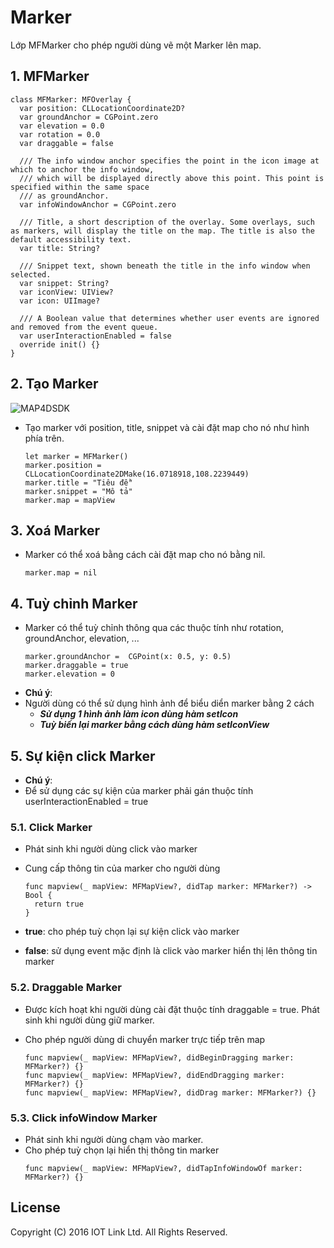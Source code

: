 # Marker
Lớp MFMarker cho phép người dùng vẽ một Marker lên map.


## 1. MFMarker

  ``` switf
  class MFMarker: MFOverlay {
    var position: CLLocationCoordinate2D?
    var groundAnchor = CGPoint.zero
    var elevation = 0.0
    var rotation = 0.0
    var draggable = false

    /// The info window anchor specifies the point in the icon image at which to anchor the info window,
    /// which will be displayed directly above this point. This point is specified within the same space
    /// as groundAnchor.
    var infoWindowAnchor = CGPoint.zero

    /// Title, a short description of the overlay. Some overlays, such as markers, will display the title on the map. The title is also the default accessibility text.
    var title: String?

    /// Snippet text, shown beneath the title in the info window when selected.
    var snippet: String?
    var iconView: UIView?
    var icon: UIImage?

    /// A Boolean value that determines whether user events are ignored and removed from the event queue.
    var userInteractionEnabled = false
    override init() {}
  }
  ```

## 2. Tạo Marker 

![MAP4DSDK](https://raw.githubusercontent.com/iotlinkadmin/map4d-ios-sdk/master/docs/resource/v1.4/4-marker.png) 
- Tạo marker với position, title, snippet và cài đặt map cho nó như hình phía trên.

  ```switf
  let marker = MFMarker()
  marker.position = CLLocationCoordinate2DMake(16.0718918,108.2239449)
  marker.title = "Tiêu đề"
  marker.snippet = "Mô tả"
  marker.map = mapView
  ```

## 3. Xoá Marker 

- Marker có thể xoá bằng cách cài đặt map cho nó bằng nil.
  ```
  marker.map = nil
  ```

## 4. Tuỳ chỉnh Marker

- Marker có thể tuỳ chỉnh thông qua các thuộc tính như rotation, groundAnchor, elevation, ...
  ``` 
  marker.groundAnchor =  CGPoint(x: 0.5, y: 0.5)
  marker.draggable = true
  marker.elevation = 0
  ```
- **Chú ý**:
- Người dùng có thể sử dụng hình ảnh để biểu diển marker bằng 2 cách
  - ***Sử dụng 1 hình ảnh làm icon dùng hàm setIcon***
  - ***Tuỳ biến lại marker bằng cách dùng hàm setIconView***

## 5. Sự kiện click Marker

  - **Chú ý**:
  - Để sử dụng các sự kiện của marker phải gán thuộc tính userInteractionEnabled = true
  
  ### 5.1. Click Marker
  - Phát sinh khi người dùng click vào marker
  - Cung cấp thông tin của marker cho người dùng
    ```
    func mapview(_ mapView: MFMapView?, didTap marker: MFMarker?) -> Bool {
      return true
    }
    ```

  - **true**: cho phép tuỳ chọn lại sự kiện click vào marker
  - **false**: sử dụng event mặc định là click vào marker hiển thị lên thông tin marker
  
  ### 5.2. Draggable Marker
  - Được kích hoạt khi người dùng cài đặt thuộc tính draggable = true. Phát sinh khi người dùng giữ marker.
  - Cho phép người dùng di chuyển marker trực tiếp trên map

    ```
    func mapview(_ mapView: MFMapView?, didBeginDragging marker: MFMarker?) {}
    func mapview(_ mapView: MFMapView?, didEndDragging marker: MFMarker?) {}
    func mapview(_ mapView: MFMapView?, didDrag marker: MFMarker?) {}
    ```
  
  ### 5.3. Click infoWindow Marker
  - Phát sinh khi người dùng chạm vào marker.
  - Cho phép tuỳ chọn lại hiển thị thông tin marker
    ```  
    func mapview(_ mapView: MFMapView?, didTapInfoWindowOf marker: MFMarker?) {}
    ```


License
-------

Copyright (C) 2016 IOT Link Ltd. All Rights Reserved.